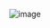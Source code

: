 ![image](https://user-images.githubusercontent.com/61208397/173237609-be1456b0-718a-4975-bf5f-ed5f1a893c36.png)
